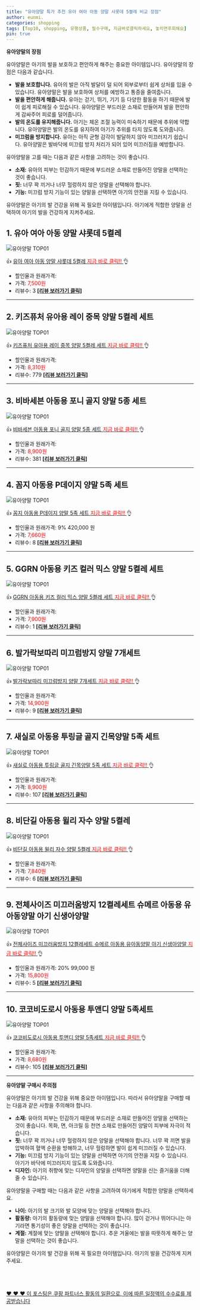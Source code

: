 ```yaml
---
title: "유아양말 특가 추천 유아 여아 아동 양말 샤롯데 5켤레 비교 장점"
author: eunmi.
categories: shopping
tags: [Top10, shopping, 유행상품, 필수구매, 지금바로클릭하세요, 놓치면후회해요]
pin: true
---
```

**유아양말의 장점**

유아양말은 아기의 발을 보호하고 편안하게 해주는 중요한 아이템입니다. 유아양말의 장점은 다음과 같습니다.

* **발을 보호합니다.** 유아의 발은 아직 발달이 덜 되어 외부로부터 쉽게 상처를 입을 수 있습니다. 유아양말은 발을 보호하여 상처를 예방하고 통증을 줄여줍니다.
* **발을 편안하게 해줍니다.** 유아는 걷기, 뛰기, 기기 등 다양한 활동을 하기 때문에 발이 쉽게 피로해질 수 있습니다. 유아양말은 부드러운 소재로 만들어져 발을 편안하게 감싸주어 피로를 덜어줍니다.
* **발의 온도를 유지해줍니다.** 아기는 체온 조절 능력이 미숙하기 때문에 추위에 약합니다. 유아양말은 발의 온도를 유지하여 아기가 추위를 타지 않도록 도와줍니다.
* **미끄럼을 방지합니다.** 유아는 아직 균형 감각이 발달하지 않아 미끄러지기 쉽습니다. 유아양말은 발바닥에 미끄럼 방지 처리가 되어 있어 미끄러짐을 예방합니다.

유아양말을 고를 때는 다음과 같은 사항을 고려하는 것이 좋습니다.

* **소재:** 유아의 피부는 민감하기 때문에 부드러운 소재로 만들어진 양말을 선택하는 것이 좋습니다.
* **핏:** 너무 꽉 끼거나 너무 헐렁하지 않은 양말을 선택해야 합니다.
* **기능:** 미끄럼 방지 기능이 있는 양말을 선택하면 아기의 안전을 지킬 수 있습니다.

유아양말은 아기의 발 건강을 위해 꼭 필요한 아이템입니다. 아기에게 적합한 양말을 선택하여 아기의 발을 건강하게 지켜주세요.

   

## 1. 유아 여아 아동 양말 샤롯데 5켤레

![유아양말 TOP01](https://thumbnail8.coupangcdn.com/thumbnails/remote/230x230ex/image/vendor_inventory/11f1/d350a2018d8e1380c4befaadd87a373f79cc37bb8b4a56e8e5c8009a5644.jpg)


👍 [유아 여아 아동 양말 샤롯데 5켤레 <font color=red> 지금 바로 클릭!! </font> ](https://link.coupang.com/re/AFFSDP?lptag=AF3617701&subid=GithubCoopas&pageKey=6061288062&traceid=V0-153&itemId=11147269966&vendorItemId=78425658455) 👌 


- 할인율과 원래가격: 
- 가격: <span style='color:red'>7,500원</span>
- 리뷰수: 3  [**[리뷰 보러가기 클릭]**](https://link.coupang.com/re/AFFSDP?lptag=AF3617701&subid=GithubCoopas&pageKey=6061288062&traceid=V0-153&itemId=11147269966&vendorItemId=78425658455)

---


   

## 2. 키즈퓨처 유아용 레이 중목 양말 5켤레 세트

![유아양말 TOP01](https://thumbnail9.coupangcdn.com/thumbnails/remote/230x230ex/image/rs_quotation_api/zmusyypf/328616be7d424468aa6dccdb27c25815.jpg)


👍 [키즈퓨처 유아용 레이 중목 양말 5켤레 세트 <font color=red> 지금 바로 클릭!! </font> ](https://link.coupang.com/re/AFFSDP?lptag=AF3617701&subid=GithubCoopas&pageKey=7263070556&traceid=V0-153&itemId=18504768194&vendorItemId=85643876927) 👌 


- 할인율과 원래가격: 
- 가격: <span style='color:red'>8,310원</span>
- 리뷰수: 779  [**[리뷰 보러가기 클릭]**](https://link.coupang.com/re/AFFSDP?lptag=AF3617701&subid=GithubCoopas&pageKey=7263070556&traceid=V0-153&itemId=18504768194&vendorItemId=85643876927)

---


   

## 3. 비바세븐 아동용 포니 골지 양말 5종 세트

![유아양말 TOP01](https://thumbnail10.coupangcdn.com/thumbnails/remote/230x230ex/image/retail/images/2021/08/12/11/1/d5ba3836-0d49-4ffa-beef-21e95c01ef49.jpg)


👍 [비바세븐 아동용 포니 골지 양말 5종 세트 <font color=red> 지금 바로 클릭!! </font> ](https://link.coupang.com/re/AFFSDP?lptag=AF3617701&subid=GithubCoopas&pageKey=6010554053&traceid=V0-153&itemId=10903548851&vendorItemId=78183401875) 👌 


- 할인율과 원래가격: 
- 가격: <span style='color:red'>8,900원</span>
- 리뷰수: 381  [**[리뷰 보러가기 클릭]**](https://link.coupang.com/re/AFFSDP?lptag=AF3617701&subid=GithubCoopas&pageKey=6010554053&traceid=V0-153&itemId=10903548851&vendorItemId=78183401875)

---


   

## 4. 꼼지 아동용 P데이지 양말 5족 세트

![유아양말 TOP01](https://thumbnail9.coupangcdn.com/thumbnails/remote/230x230ex/image/retail/images/2022/02/25/17/5/967dffe1-3928-4230-933e-cacd22089407.jpg)


👍 [꼼지 아동용 P데이지 양말 5족 세트 <font color=red> 지금 바로 클릭!! </font> ](https://link.coupang.com/re/AFFSDP?lptag=AF3617701&subid=GithubCoopas&pageKey=6370235811&traceid=V0-153&itemId=13489720386&vendorItemId=80743902692) 👌 


- 할인율과 원래가격: 9%  420,000   원
- 가격: <span style='color:red'>7,660원</span>
- 리뷰수: 8  [**[리뷰 보러가기 클릭]**](https://link.coupang.com/re/AFFSDP?lptag=AF3617701&subid=GithubCoopas&pageKey=6370235811&traceid=V0-153&itemId=13489720386&vendorItemId=80743902692)

---


   

## 5. GGRN 아동용 키즈 컬러 믹스 양말 5켤레 세트

![유아양말 TOP01](https://thumbnail8.coupangcdn.com/thumbnails/remote/230x230ex/image/retail/images/4360981324280188-20160d9c-d625-4b62-a7e9-3bd2f6de29d1.jpg)


👍 [GGRN 아동용 키즈 컬러 믹스 양말 5켤레 세트 <font color=red> 지금 바로 클릭!! </font> ](https://link.coupang.com/re/AFFSDP?lptag=AF3617701&subid=GithubCoopas&pageKey=6939560778&traceid=V0-153&itemId=16822720625&vendorItemId=84002823156) 👌 


- 할인율과 원래가격: 
- 가격: <span style='color:red'>7,900원</span>
- 리뷰수: 1  [**[리뷰 보러가기 클릭]**](https://link.coupang.com/re/AFFSDP?lptag=AF3617701&subid=GithubCoopas&pageKey=6939560778&traceid=V0-153&itemId=16822720625&vendorItemId=84002823156)

---


   

## 6. 발가락보따리 미끄럼방지 양말 7개세트

![유아양말 TOP01](https://thumbnail8.coupangcdn.com/thumbnails/remote/230x230ex/image/vendor_inventory/2812/591a55732c4be120f1a14f4fce6aa1a880d8d08c74f3fa6e8612d480ba42.JPG)


👍 [발가락보따리 미끄럼방지 양말 7개세트 <font color=red> 지금 바로 클릭!! </font> ](https://link.coupang.com/re/AFFSDP?lptag=AF3617701&subid=GithubCoopas&pageKey=60556211&traceid=V0-153&itemId=207835122&vendorItemId=3491906617) 👌 


- 할인율과 원래가격: 
- 가격: <span style='color:red'>14,900원</span>
- 리뷰수: 9  [**[리뷰 보러가기 클릭]**](https://link.coupang.com/re/AFFSDP?lptag=AF3617701&subid=GithubCoopas&pageKey=60556211&traceid=V0-153&itemId=207835122&vendorItemId=3491906617)

---


   

## 7. 새실로 아동용 투링글 골지 긴목양말 5족 세트

![유아양말 TOP01](https://thumbnail6.coupangcdn.com/thumbnails/remote/230x230ex/image/retail/images/65409697328136-56f5ef7f-f8e6-4d09-adcd-e14a7a707e65.jpg)


👍 [새실로 아동용 투링글 골지 긴목양말 5족 세트 <font color=red> 지금 바로 클릭!! </font> ](https://link.coupang.com/re/AFFSDP?lptag=AF3617701&subid=GithubCoopas&pageKey=2000913174&traceid=V0-153&itemId=3404828327&vendorItemId=71391438816) 👌 


- 할인율과 원래가격: 
- 가격: <span style='color:red'>8,900원</span>
- 리뷰수: 107  [**[리뷰 보러가기 클릭]**](https://link.coupang.com/re/AFFSDP?lptag=AF3617701&subid=GithubCoopas&pageKey=2000913174&traceid=V0-153&itemId=3404828327&vendorItemId=71391438816)

---


   

## 8. 비단길 아동용 윌리 자수 양말 5켤레

![유아양말 TOP01](https://thumbnail10.coupangcdn.com/thumbnails/remote/230x230ex/image/retail/images/2019/08/06/14/0/4229fafe-477b-4ba2-ac43-54a59565c541.jpg)


👍 [비단길 아동용 윌리 자수 양말 5켤레 <font color=red> 지금 바로 클릭!! </font> ](https://link.coupang.com/re/AFFSDP?lptag=AF3617701&subid=GithubCoopas&pageKey=275748002&traceid=V0-153&itemId=872723645&vendorItemId=5204332473) 👌 


- 할인율과 원래가격: 
- 가격: <span style='color:red'>7,840원</span>
- 리뷰수: 6  [**[리뷰 보러가기 클릭]**](https://link.coupang.com/re/AFFSDP?lptag=AF3617701&subid=GithubCoopas&pageKey=275748002&traceid=V0-153&itemId=872723645&vendorItemId=5204332473)

---


   

## 9. 전체사이즈 미끄러움방지 12켤레세트 슈메르 아동용 유아동양말 아기 신생아양말

![유아양말 TOP01](https://thumbnail9.coupangcdn.com/thumbnails/remote/230x230ex/image/vendor_inventory/f458/9271ad11c6751679e0adb4c6589f89922ea811565645c8658c9352823fac.jpg)


👍 [전체사이즈 미끄러움방지 12켤레세트 슈메르 아동용 유아동양말 아기 신생아양말 <font color=red> 지금 바로 클릭!! </font> ](https://link.coupang.com/re/AFFSDP?lptag=AF3617701&subid=GithubCoopas&pageKey=6282259626&traceid=V0-153&itemId=12905696059&vendorItemId=71583412701) 👌 


- 할인율과 원래가격: 20%  99,000   원
- 가격: <span style='color:red'>15,800원</span>
- 리뷰수: 5  [**[리뷰 보러가기 클릭]**](https://link.coupang.com/re/AFFSDP?lptag=AF3617701&subid=GithubCoopas&pageKey=6282259626&traceid=V0-153&itemId=12905696059&vendorItemId=71583412701)

---


   

## 10. 코코비도로시 아동용 투앤디 양말 5족세트

![유아양말 TOP01](https://thumbnail9.coupangcdn.com/thumbnails/remote/230x230ex/image/retail/images/6687122437978027-aa629809-aa71-4380-b517-e719d6f428aa.jpg)


👍 [코코비도로시 아동용 투앤디 양말 5족세트 <font color=red> 지금 바로 클릭!! </font> ](https://link.coupang.com/re/AFFSDP?lptag=AF3617701&subid=GithubCoopas&pageKey=284940778&traceid=V0-153&itemId=904152137&vendorItemId=5265405110) 👌 


- 할인율과 원래가격: 
- 가격: <span style='color:red'>8,680원</span>
- 리뷰수: 105  [**[리뷰 보러가기 클릭]**](https://link.coupang.com/re/AFFSDP?lptag=AF3617701&subid=GithubCoopas&pageKey=284940778&traceid=V0-153&itemId=904152137&vendorItemId=5265405110)

---
**유아양말 구매시 주의점**

유아양말은 아기의 발 건강을 위해 중요한 아이템입니다. 따라서 유아양말을 구매할 때는 다음과 같은 사항을 주의해야 합니다.

* **소재:** 유아의 피부는 민감하기 때문에 부드러운 소재로 만들어진 양말을 선택하는 것이 좋습니다. 목화, 면, 아크릴 등 천연 소재로 만들어진 양말이 피부에 자극이 적습니다.
* **핏:** 너무 꽉 끼거나 너무 헐렁하지 않은 양말을 선택해야 합니다. 너무 꽉 끼면 발을 압박하여 혈액 순환을 방해하고, 너무 헐렁하면 발이 쉽게 미끄러질 수 있습니다.
* **기능:** 미끄럼 방지 기능이 있는 양말을 선택하면 아기의 안전을 지킬 수 있습니다. 아기가 바닥에 미끄러지지 않도록 도와줍니다.
* **디자인:** 아기의 취향에 맞는 디자인의 양말을 선택하면 양말을 신는 즐거움을 더해줄 수 있습니다.

유아양말을 구매할 때는 다음과 같은 사항을 고려하여 아기에게 적합한 양말을 선택하세요.

* **나이:** 아기의 발 크기와 발 모양에 맞는 양말을 선택해야 합니다.
* **활동량:** 아기의 활동량에 맞는 양말을 선택해야 합니다. 많이 걷거나 뛰어다니는 아기라면 통기성이 좋은 양말을 선택하는 것이 좋습니다.
* **계절:** 계절에 맞는 양말을 선택해야 합니다. 추운 겨울에는 발을 따뜻하게 해주는 양말을 선택하는 것이 좋습니다.

유아양말은 아기의 발 건강을 위해 꼭 필요한 아이템입니다. 아기의 발을 건강하게 지켜주세요.<br><br><br><br><br> [ ❤ ❤ ❤ 이 포스팅은 쿠팡 파트너스 활동의 일환으로, 이에 따른 일정액의 수수료를 제공받습니다](https://link.coupang.com/a/bcEFyh)